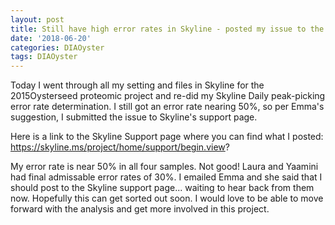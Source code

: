 ```yaml
---
layout: post
title: Still have high error rates in Skyline - posted my issue to the Skyline support page
date: '2018-06-20'
categories: DIAOyster
tags: DIAOyster
---
```

Today I went through all my setting and files in Skyline for the 2015Oysterseed proteomic project and re-did my Skyline Daily peak-picking error rate determination. I still got an error rate nearing 50%, so per Emma's suggestion, I submitted the issue to Skyline's support page.

Here is a link to the Skyline Support page where you can find what I posted: https://skyline.ms/project/home/support/begin.view?

My error rate is near 50% in all four samples. Not good! Laura and Yaamini had final admissable error rates of 30%. I emailed Emma and she said that I should post to the Skyline support page... waiting to hear back from them now. Hopefully this can get sorted out soon. I would love to be able to move forward with the analysis and get more involved in this project. 
